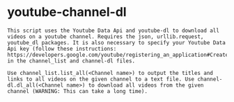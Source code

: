 # youtube-channel-dl
    This script uses the Youtube Data Api and youtube-dl to download all videos on a youtube channel. Requires the json, urllib.request, youtube_dl packages. It is also necessary to specify your Youtube Data Api key (follow these instructions: https://developers.google.com/youtube/registering_an_application#Create_API_Keys) in the channel_list and channel-dl files.
  
    Use channel_list.list_all(<Channel name>) to output the titles and links to all videos on the given channel to a text file. Use channel-dl.dl_all(<Channel name>) to download all videos from the given channel (WARNING: This can take a long time).
